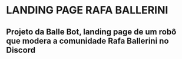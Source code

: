 # LANDING PAGE RAFA BALLERINI

## Projeto da Balle Bot, landing page de um robô que modera a comunidade Rafa Ballerini no Discord
